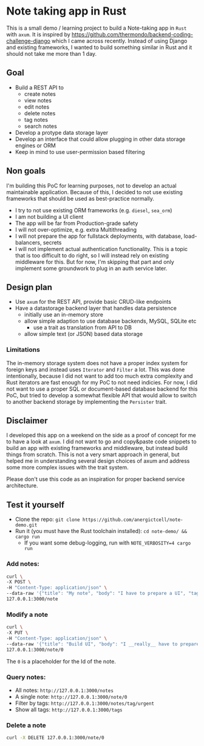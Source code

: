 # Note taking app in Rust

This is a small demo / learning project to build a Note-taking app in `Rust` with `axum`. It is inspired by <https://github.com/thermondo/backend-coding-challenge-django> which I came across recently. Instead of using Django and existing frameworks, I wanted to build something similar in Rust and it should not take me more than 1 day.

## Goal
- Build a REST API to
    - create notes
    - view notes
    - edit notes
    - delete notes
    - tag notes
    - search notes
- Develop a protype data storage layer
- Develop an interface that could allow plugging in other data storage engines or ORM
- Keep in mind to use user-permission based filtering

## Non goals
I'm building this PoC for learning purposes, not to develop an actual maintainable application. Because of this, I decided to not use
existing frameworks that should be used as best-practice normally.
- I try to not use existing ORM frameworks (e.g. `diesel`, `sea_orm`)
- I am not building a UI client
- The app will be far from Production-grade safety
- I will not over-optimize, e.g. extra Multithreading
- I will not prepare the app for fullstack deployments, with database, load-balancers, secrets
- I will not implement actual authentication functionality. This is a topic that is too difficult to do right, so I will instead rely on existing middleware for this. But for now, I'm skipping that part and only implement some groundwork to plug in an auth service later.

## Design plan
- Use `axum` for the REST API, provide basic CRUD-like endpoints
- Have a datastorage backend layer that handles data persistence
    - initially use an in-memory store
    - allow simple adaption to use database backends, MySQL, SQLite etc
        - use a trait as translation from API to DB
    - allow simple text (or JSON) based data storage

### Limitations
The in-memory storage system does not have a proper index system for foreign keys and instead uses `Iterator` and `Filter` a lot. This was
done intentionally, because I did not want to add too much extra complexity and Rust iterators are fast enough for my PoC to not need indicies.
For now, I did not want to use a proper SQL or document-based database backend for this PoC, but tried to develop a somewhat flexible
API that would allow to switch to another backend storage by implementing the `Persister` trait.


## Disclaimer
I developed this app on a weekend on the side as a proof of concept for me to have a look at `axum`. I did not want to
go and copy&paste code snippets to build an app with existing frameworks and middleware, but instead build things from scratch.
This is not a very smart approach in general, but helped me in understanding several design choices of axum and address some more complex issues
with the trait system.

Please don't use this code as an inspiration for proper backend service architecture.

## Test it yourself
- Clone the repo: `git clone https://github.com/anergictcell/note-demo.git`
- Run it (you must have the Rust toolchain installed): `cd note-demo/ && cargo run`
    - If you want some debug-logging, run with `NOTE_VERBOSITY=4 cargo run`

### Add notes:
```bash
curl \
-X POST \
-H "Content-Type: application/json" \
--data-raw '{"title": "My note", "body": "I have to prepare a UI", "tags": ["todo", "ui"],  "visibility": "Public"}' \
127.0.0.1:3000/note
```

### Modify a note
```bash
curl \
-X PUT \
-H "Content-Type: application/json" \
--data-raw '{"title": "Build UI", "body": "I __really__ have to prepare a UI", "tags": ["todo", "ui", "urgent"],  "visibility": "Public"}' \
127.0.0.1:3000/note/0
```
The `0` is a placeholder for the Id of the note.

### Query notes:
- All notes: `http://127.0.0.1:3000/notes`
- A single note: `http://127.0.0.1:3000/note/0`
- Filter by tags: `http://127.0.0.1:3000/notes/tag/urgent`
- Show all tags: `http://127.0.0.1:3000/tags`

### Delete a note
```bash
curl -X DELETE 127.0.0.1:3000/note/0
```
